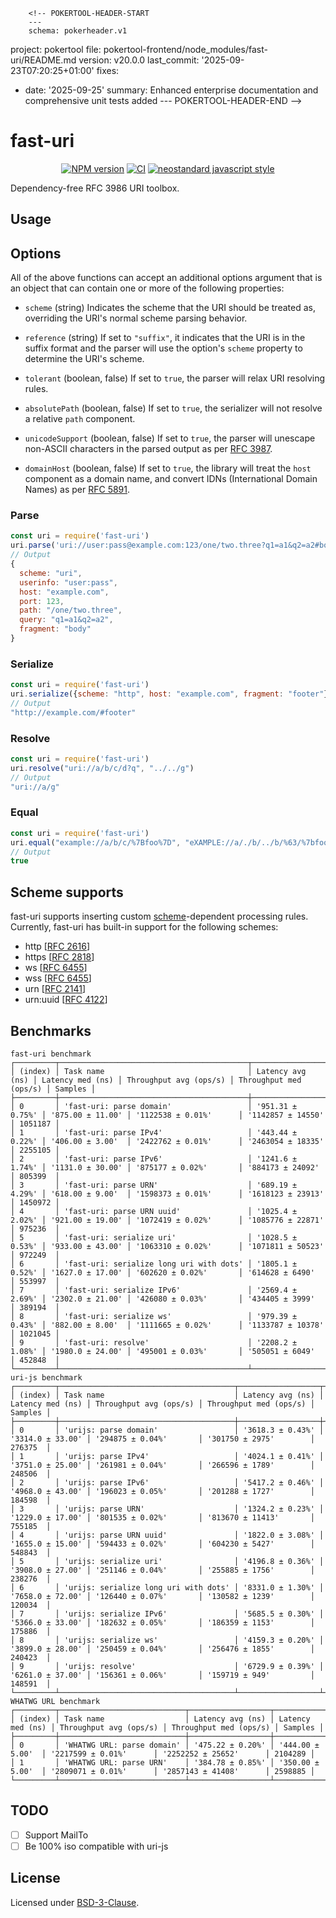         <!-- POKERTOOL-HEADER-START
        ---
        schema: pokerheader.v1
project: pokertool
file: pokertool-frontend/node_modules/fast-uri/README.md
version: v20.0.0
last_commit: '2025-09-23T07:20:25+01:00'
fixes:
- date: '2025-09-25'
  summary: Enhanced enterprise documentation and comprehensive unit tests added
        ---
        POKERTOOL-HEADER-END -->
# fast-uri

<div align="center">

[![NPM version](https://img.shields.io/npm/v/fast-uri.svg?style=flat)](https://www.npmjs.com/package/fast-uri)
[![CI](https://github.com/fastify/fast-uri/actions/workflows/ci.yml/badge.svg?branch=main)](https://github.com/fastify/fast-uri/actions/workflows/ci.yml)
[![neostandard javascript style](https://img.shields.io/badge/code_style-neostandard-brightgreen?style=flat)](https://github.com/neostandard/neostandard)

</div>

Dependency-free RFC 3986 URI toolbox.

## Usage

## Options

All of the above functions can accept an additional options argument that is an object that can contain one or more of the following properties:

*	`scheme` (string)
	Indicates the scheme that the URI should be treated as, overriding the URI's normal scheme parsing behavior.

*	`reference` (string)
	If set to `"suffix"`, it indicates that the URI is in the suffix format and the parser will use the option's `scheme` property to determine the URI's scheme.

*	`tolerant` (boolean, false)
	If set to `true`, the parser will relax URI resolving rules.

*	`absolutePath` (boolean, false)
	If set to `true`, the serializer will not resolve a relative `path` component.

*	`unicodeSupport` (boolean, false)
	If set to `true`, the parser will unescape non-ASCII characters in the parsed output as per [RFC 3987](http://www.ietf.org/rfc/rfc3987.txt).

*	`domainHost` (boolean, false)
	If set to `true`, the library will treat the `host` component as a domain name, and convert IDNs (International Domain Names) as per [RFC 5891](http://www.ietf.org/rfc/rfc5891.txt).

### Parse

```js
const uri = require('fast-uri')
uri.parse('uri://user:pass@example.com:123/one/two.three?q1=a1&q2=a2#body')
// Output
{
  scheme: "uri",
  userinfo: "user:pass",
  host: "example.com",
  port: 123,
  path: "/one/two.three",
  query: "q1=a1&q2=a2",
  fragment: "body"
}
```

### Serialize

```js
const uri = require('fast-uri')
uri.serialize({scheme: "http", host: "example.com", fragment: "footer"})
// Output
"http://example.com/#footer"

```

### Resolve

```js
const uri = require('fast-uri')
uri.resolve("uri://a/b/c/d?q", "../../g")
// Output
"uri://a/g"
```

### Equal

```js
const uri = require('fast-uri')
uri.equal("example://a/b/c/%7Bfoo%7D", "eXAMPLE://a/./b/../b/%63/%7bfoo%7d")
// Output
true
```

## Scheme supports

fast-uri supports inserting custom [scheme](http://en.wikipedia.org/wiki/URI_scheme)-dependent processing rules. Currently, fast-uri has built-in support for the following schemes:

*	http \[[RFC 2616](http://www.ietf.org/rfc/rfc2616.txt)\]
*	https \[[RFC 2818](http://www.ietf.org/rfc/rfc2818.txt)\]
*	ws \[[RFC 6455](http://www.ietf.org/rfc/rfc6455.txt)\]
*	wss \[[RFC 6455](http://www.ietf.org/rfc/rfc6455.txt)\]
*	urn \[[RFC 2141](http://www.ietf.org/rfc/rfc2141.txt)\]
*	urn:uuid \[[RFC 4122](http://www.ietf.org/rfc/rfc4122.txt)\]


## Benchmarks

```
fast-uri benchmark
┌─────────┬──────────────────────────────────────────┬──────────────────┬──────────────────┬────────────────────────┬────────────────────────┬─────────┐
│ (index) │ Task name                                │ Latency avg (ns) │ Latency med (ns) │ Throughput avg (ops/s) │ Throughput med (ops/s) │ Samples │
├─────────┼──────────────────────────────────────────┼──────────────────┼──────────────────┼────────────────────────┼────────────────────────┼─────────┤
│ 0       │ 'fast-uri: parse domain'                 │ '951.31 ± 0.75%' │ '875.00 ± 11.00' │ '1122538 ± 0.01%'      │ '1142857 ± 14550'      │ 1051187 │
│ 1       │ 'fast-uri: parse IPv4'                   │ '443.44 ± 0.22%' │ '406.00 ± 3.00'  │ '2422762 ± 0.01%'      │ '2463054 ± 18335'      │ 2255105 │
│ 2       │ 'fast-uri: parse IPv6'                   │ '1241.6 ± 1.74%' │ '1131.0 ± 30.00' │ '875177 ± 0.02%'       │ '884173 ± 24092'       │ 805399  │
│ 3       │ 'fast-uri: parse URN'                    │ '689.19 ± 4.29%' │ '618.00 ± 9.00'  │ '1598373 ± 0.01%'      │ '1618123 ± 23913'      │ 1450972 │
│ 4       │ 'fast-uri: parse URN uuid'               │ '1025.4 ± 2.02%' │ '921.00 ± 19.00' │ '1072419 ± 0.02%'      │ '1085776 ± 22871'      │ 975236  │
│ 5       │ 'fast-uri: serialize uri'                │ '1028.5 ± 0.53%' │ '933.00 ± 43.00' │ '1063310 ± 0.02%'      │ '1071811 ± 50523'      │ 972249  │
│ 6       │ 'fast-uri: serialize long uri with dots' │ '1805.1 ± 0.52%' │ '1627.0 ± 17.00' │ '602620 ± 0.02%'       │ '614628 ± 6490'        │ 553997  │
│ 7       │ 'fast-uri: serialize IPv6'               │ '2569.4 ± 2.69%' │ '2302.0 ± 21.00' │ '426080 ± 0.03%'       │ '434405 ± 3999'        │ 389194  │
│ 8       │ 'fast-uri: serialize ws'                 │ '979.39 ± 0.43%' │ '882.00 ± 8.00'  │ '1111665 ± 0.02%'      │ '1133787 ± 10378'      │ 1021045 │
│ 9       │ 'fast-uri: resolve'                      │ '2208.2 ± 1.08%' │ '1980.0 ± 24.00' │ '495001 ± 0.03%'       │ '505051 ± 6049'        │ 452848  │
└─────────┴──────────────────────────────────────────┴──────────────────┴──────────────────┴────────────────────────┴────────────────────────┴─────────┘
uri-js benchmark
┌─────────┬───────────────────────────────────────┬──────────────────┬──────────────────┬────────────────────────┬────────────────────────┬─────────┐
│ (index) │ Task name                             │ Latency avg (ns) │ Latency med (ns) │ Throughput avg (ops/s) │ Throughput med (ops/s) │ Samples │
├─────────┼───────────────────────────────────────┼──────────────────┼──────────────────┼────────────────────────┼────────────────────────┼─────────┤
│ 0       │ 'urijs: parse domain'                 │ '3618.3 ± 0.43%' │ '3314.0 ± 33.00' │ '294875 ± 0.04%'       │ '301750 ± 2975'        │ 276375  │
│ 1       │ 'urijs: parse IPv4'                   │ '4024.1 ± 0.41%' │ '3751.0 ± 25.00' │ '261981 ± 0.04%'       │ '266596 ± 1789'        │ 248506  │
│ 2       │ 'urijs: parse IPv6'                   │ '5417.2 ± 0.46%' │ '4968.0 ± 43.00' │ '196023 ± 0.05%'       │ '201288 ± 1727'        │ 184598  │
│ 3       │ 'urijs: parse URN'                    │ '1324.2 ± 0.23%' │ '1229.0 ± 17.00' │ '801535 ± 0.02%'       │ '813670 ± 11413'       │ 755185  │
│ 4       │ 'urijs: parse URN uuid'               │ '1822.0 ± 3.08%' │ '1655.0 ± 15.00' │ '594433 ± 0.02%'       │ '604230 ± 5427'        │ 548843  │
│ 5       │ 'urijs: serialize uri'                │ '4196.8 ± 0.36%' │ '3908.0 ± 27.00' │ '251146 ± 0.04%'       │ '255885 ± 1756'        │ 238276  │
│ 6       │ 'urijs: serialize long uri with dots' │ '8331.0 ± 1.30%' │ '7658.0 ± 72.00' │ '126440 ± 0.07%'       │ '130582 ± 1239'        │ 120034  │
│ 7       │ 'urijs: serialize IPv6'               │ '5685.5 ± 0.30%' │ '5366.0 ± 33.00' │ '182632 ± 0.05%'       │ '186359 ± 1153'        │ 175886  │
│ 8       │ 'urijs: serialize ws'                 │ '4159.3 ± 0.20%' │ '3899.0 ± 28.00' │ '250459 ± 0.04%'       │ '256476 ± 1855'        │ 240423  │
│ 9       │ 'urijs: resolve'                      │ '6729.9 ± 0.39%' │ '6261.0 ± 37.00' │ '156361 ± 0.06%'       │ '159719 ± 949'         │ 148591  │
└─────────┴───────────────────────────────────────┴──────────────────┴──────────────────┴────────────────────────┴────────────────────────┴─────────┘
WHATWG URL benchmark
┌─────────┬────────────────────────────┬──────────────────┬──────────────────┬────────────────────────┬────────────────────────┬─────────┐
│ (index) │ Task name                  │ Latency avg (ns) │ Latency med (ns) │ Throughput avg (ops/s) │ Throughput med (ops/s) │ Samples │
├─────────┼────────────────────────────┼──────────────────┼──────────────────┼────────────────────────┼────────────────────────┼─────────┤
│ 0       │ 'WHATWG URL: parse domain' │ '475.22 ± 0.20%' │ '444.00 ± 5.00'  │ '2217599 ± 0.01%'      │ '2252252 ± 25652'      │ 2104289 │
│ 1       │ 'WHATWG URL: parse URN'    │ '384.78 ± 0.85%' │ '350.00 ± 5.00'  │ '2809071 ± 0.01%'      │ '2857143 ± 41408'      │ 2598885 │
└─────────┴────────────────────────────┴──────────────────┴──────────────────┴────────────────────────┴────────────────────────┴─────────┘
```

## TODO

- [ ] Support MailTo
- [ ] Be 100% iso compatible with uri-js

## License

Licensed under [BSD-3-Clause](./LICENSE).
